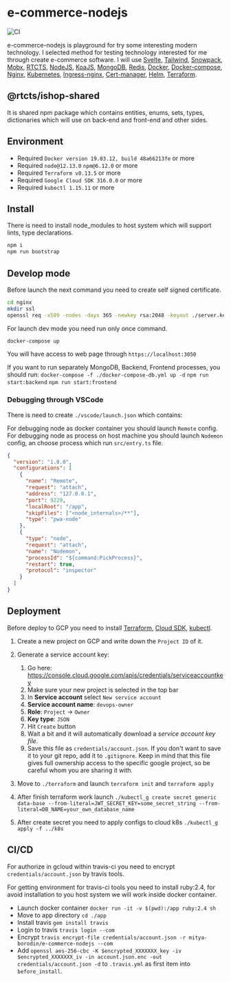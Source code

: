# e-commerce-nodejs

![CI](https://github.com/mitya-borodin/e-commerce-nodejs/workflows/CI/badge.svg)

e-commerce-nodejs is playground for try some interesting modern technology. I selected method for testing technology interested for me through create e-commerce software. I will use [Svelte](https://svelte.dev), [Tailwind](https://tailwindcss.com), [Snowpack](https://www.snowpack.dev/), [Mobx](https://mobx.js.org/README.html), [RTCTS](https://github.com/mitya-borodin/rtcts), [NodeJS](https://nodejs.org/en/), [KoaJS](https://koajs.com), [MongoDB](https://www.mongodb.com/), [Redis](https://redis.io/), [Docker](https://www.docker.com/), [Docker-compose](https://docs.docker.com/compose/), [Nginx](https://nginx.org/), [Kubernetes](https://kubernetes.io/), [Ingress-nginx](https://kubernetes.github.io/ingress-nginx), [Cert-manager](https://cert-manager.io), [Helm](https://helm.sh), [Terraform](https://www.terraform.io/).

## @rtcts/ishop-shared

It is shared npm package which contains entities, enums, sets, types, dictionaries which will use on back-end and front-end and other sides.

## Environment

- Required `Docker version 19.03.12, build 48a66213fe` or more
- Required `node@12.13.0` `npm@6.12.0` or more
- Required `Terraform v0.13.5` or more
- Required `Google Cloud SDK 316.0.0` or more
- Required `kubectl 1.15.11` or more

## Install

There is need to install node_modules to host system which will support lints, type declarations.

```bash
npm i
npm run bootstrap
```

## Develop mode

Before launch the next command you need to create self signed certificate.

```bash
cd nginx
mkdir ssl
openssl req -x509 -nodes -days 365 -newkey rsa:2048 -keyout ./server.key -out ./server.crt
```

For launch dev mode you need run only once command.

```bash
docker-compose up
```

You will have access to web page through `https://localhost:3050`

If you want to run separately MongoDB, Backend, Frontend processes, you should run:
`docker-compose -f ./docker-compose-db.yml up -d`
`npm run start:backend`
`npm run start:frontend`

### Debugging through VSCode

There is need to create `./vscode/launch.json` which contains:

For debugging node as docker container you should launch `Remote` config.
For debugging node as process on host machine you should launch `Nodemon` config, an choose process which run `src/entry.ts` file.

```json
{
  "version": "1.0.0",
  "configurations": [
    {
      "name": "Remote",
      "request": "attach",
      "address": "127.0.0.1",
      "port": 9229,
      "localRoot": "/app",
      "skipFiles": ["<node_internals>/**"],
      "type": "pwa-node"
    },
    {
      "type": "node",
      "request": "attach",
      "name": "Nodemon",
      "processId": "${command:PickProcess}",
      "restart": true,
      "protocol": "inspector"
    }
  ]
}
```

## Deployment

Before deploy to GCP you need to install
[Terraform](https://learn.hashicorp.com/tutorials/terraform/infrastructure-as-code?in=terraform/gcp-get-started),
[Cloud SDK](https://cloud.google.com/sdk/docs/quickstart?hl=ru#mac),
[kubectl](https://kubernetes.io/docs/tasks/tools/install-kubectl/).

1. Create a new project on GCP and write down the `Project ID` of it.
2. Generate a service account key:

   1. Go here: <https://console.cloud.google.com/apis/credentials/serviceaccountkey>
   2. Make sure your new project is selected in the top bar
   3. In **Service account** select `New service account`
   4. **Service account name**: `devops-owner`
   5. **Role**: `Project` -> `Owner`
   6. **Key type**: `JSON`
   7. Hit `Create` button
   8. Wait a bit and it will automatically download a _service account key file_.
   9. Save this file as `credentials/account.json`. If you don't want to save it to your git repo, add it to `.gitignore`. Keep in mind that this file gives full ownership access to the specific google project, so be careful whom you are sharing it with.

3. Move to `./terraform` and launch `terraform init` and `terraform apply`
4. After finish terraform work launch `./kubectl_g create secret generic data-base --from-literal=JWT_SECRET_KEY=some_secret_string --from-literal=DB_NAME=your_own_database_name`
5. After create secret you need to apply configs to cloud k8s `./kubectl_g apply -f ../k8s`

## CI/CD

For authorize in gcloud within travis-ci you need to encrypt `credentials/account.json` by travis tools.

For getting environment for travis-ci tools you need to install ruby:2.4, for avoid installation to you host system we will work inside docker container.

- Launch docker container `docker run -it -v $(pwd):/app ruby:2.4 sh`
- Move to app directory `cd ./app`
- Install travis `gem install travis`
- Login to travis `travis login --com`
- Encrypt `travis encrypt-file credentials/account.json -r mitya-borodin/e-commerce-nodejs --com`
- Add `openssl aes-256-cbc -K $encrypted_XXXXXXX_key -iv $encrypted_XXXXXXX_iv -in account.json.enc -out credentials/account.json -d` to `.travis.yml` as first item into `before_install`.
